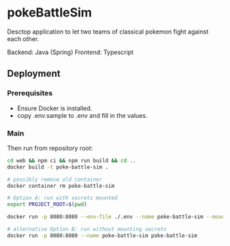 # pokeBattleSim

Desctop application to let two teams of classical pokemon fight against each other.

Backend: Java (Spring)
Frontend: Typescript

## Deployment

### Prerequisites

- Ensure Docker is installed.
- copy .env.sample to .env and fill in the values.

### Main

Then run from repository root:

```bash
cd web && npm ci && npm run build && cd ..
docker build -t poke-battle-sim .

# possibly remove old container
docker container rm poke-battle-sim

# Option A: run with secrets mounted
export PROJECT_ROOT=$(pwd)

docker run -p 8080:8080 --env-file ./.env --name poke-battle-sim --mount type=bind,source=${PROJECT_ROOT}/docker,target=/usr/src/app/mnt/secrets poke-battle-sim

# alternative Option B: run without mounting secrets
docker run -p 8080:8080 --name poke-battle-sim poke-battle-sim
```
